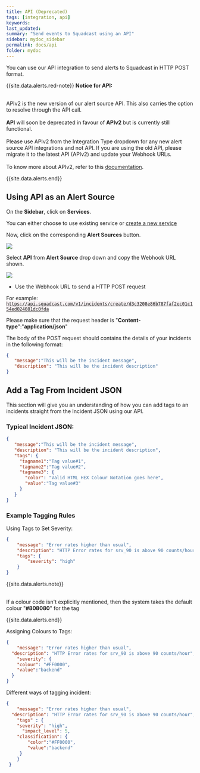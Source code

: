 ```yaml
---
title: API (Deprecated)
tags: [integration, api]
keywords:
last_updated:
summary: "Send events to Squadcast using an API"
sidebar: mydoc_sidebar
permalink: docs/api
folder: mydoc
---
```


You can use our API integration to send alerts to Squadcast in HTTP POST format. 

{{site.data.alerts.red-note}}
<b>Notice for API:</b>
<br/><br/><p>APIv2 is the new version of our alert source API. This also carries the option to resolve through the API call.<br/><br/><b>API</b> will soon be deprecated in favour of <b>APIv2</b> but is currently still functional.<br/><br/>Please use APIv2 from the Integration Type dropdown for any new alert source API integrations and not API.  If you are using the old API, please migrate it to the latest API (APIv2) and update your Webhook URLs.<br/><br/>To know more about APIv2, refer to this <a href="apiv2">documentation</a>.</p>
{{site.data.alerts.end}}

## Using API as an Alert Source

On the **Sidebar**, click on **Services**.

You can either choose to use existing service or [create a new service](adding-a-service-1)

Now, click on the corresponding **Alert Sources** button.

![](images/integration_1.png)

Select **API** from  **Alert Source** drop down and copy the Webhook URL shown.

![](images/api_1.png)

- Use the Webhook URL to send a HTTP POST request

For example:
<code class="highlighter-rouge" style="color: #c7254e; background-color: #f9f2f4 !important; overflow-wrap: break-word;">https://api.squadcast.com/v1/incidents/create/d3c3208e86b787faf2ec01c154ed024081dc0fda</code>

Please make sure that the request header is "**Content-type**":"**application/json**"

The body of the POST request should contains the details of your incidents in the following format:

```json
{
   "message":"This will be the incident message",
   "description": "This will be the incident description"
}
```

## Add a Tag From Incident JSON

This section will give you an understanding of how you can add tags to an incidents straight from the Incident JSON using our API. 

### Typical Incident JSON: 

```json
{
   "message":"This will be the incident message",
   "description": "This will be the incident description",
   "tags": {
     "tagname1":"Tag value#1",
     "tagname2":"Tag value#2",
     "tagname3": {
       "color": "Valid HTML HEX Colour Notation goes here",
       "value":"Tag value#3"
     }
   }
}
```

### Example Tagging Rules

Using Tags to Set Severity:

```json
{
  	"message": "Error rates higher than usual",
    "description": "HTTP Error rates for srv_90 is above 90 counts/hour",
    "tags": {
    	"severity": "high"
    }
}
```
{{site.data.alerts.note}}
<br/><br/><p>If a colour code isn't explicitly mentioned,  then the system takes the default colour "<b>#808080</b>" for the tag</p>
{{site.data.alerts.end}}

Assigning Colours to Tags:

```json
{
	"message": "Error rates higher than usual",
  "description": "HTTP Error rates for srv_90 is above 90 counts/hour",
	"severity": {
  	"colour": "#FF0000",
  	"value":"backend"
  }
}
```

Different ways of tagging incident:

```json
{
	"message": "Error rates higher than usual",
  "description": "HTTP Error rates for srv_90 is above 90 counts/hour",
	"tags" : {
   	"severity": "high",
	  "impact_level": 5,
   	"classification": {
    	"color":"#FF0000",
     	"value":"backend"
     }
 	}
 }
 ```
